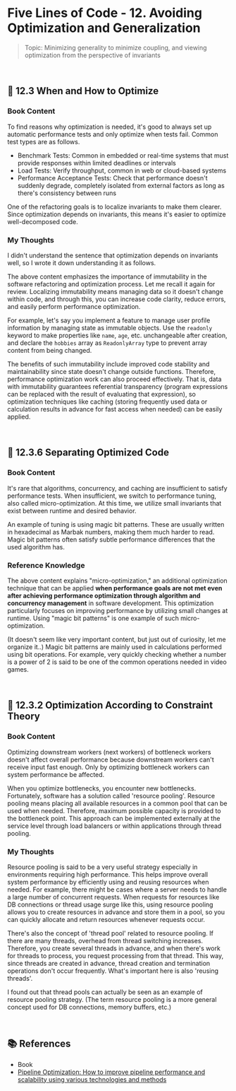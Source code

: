 # Five Lines of Code - 12. Avoiding Optimization and Generalization

> Topic: Minimizing generality to minimize coupling, and viewing optimization from the perspective of invariants

<br/>

## 🔖 12.3 When and How to Optimize

### Book Content

To find reasons why optimization is needed, it's good to always set up automatic performance tests and only optimize when tests fail. Common test types are as follows.

- Benchmark Tests: Common in embedded or real-time systems that must provide responses within limited deadlines or intervals
- Load Tests: Verify throughput, common in web or cloud-based systems
- Performance Acceptance Tests: Check that performance doesn't suddenly degrade, completely isolated from external factors as long as there's consistency between runs

One of the refactoring goals is to localize invariants to make them clearer. Since optimization depends on invariants, this means it's easier to optimize well-decomposed code.

### My Thoughts

I didn't understand the sentence that optimization depends on invariants well, so I wrote it down understanding it as follows.

The above content emphasizes the importance of immutability in the software refactoring and optimization process. Let me recall it again for review. Localizing immutability means managing data so it doesn't change within code, and through this, you can increase code clarity, reduce errors, and easily perform performance optimization.

For example, let's say you implement a feature to manage user profile information by managing state as immutable objects. Use the `readonly` keyword to make properties like `name`, `age`, etc. unchangeable after creation, and declare the `hobbies` array as `ReadonlyArray` type to prevent array content from being changed.

The benefits of such immutability include improved code stability and maintainability since state doesn't change outside functions. Therefore, performance optimization work can also proceed effectively. That is, data with immutability guarantees referential transparency (program expressions can be replaced with the result of evaluating that expression), so optimization techniques like caching (storing frequently used data or calculation results in advance for fast access when needed) can be easily applied.

<br/>

## 🔖 12.3.6 Separating Optimized Code

### Book Content

It's rare that algorithms, concurrency, and caching are insufficient to satisfy performance tests. When insufficient, we switch to performance tuning, also called micro-optimization. At this time, we utilize small invariants that exist between runtime and desired behavior.

An example of tuning is using magic bit patterns. These are usually written in hexadecimal as Marbak numbers, making them much harder to read. Magic bit patterns often satisfy subtle performance differences that the used algorithm has.

### Reference Knowledge

The above content explains "micro-optimization," an additional optimization technique that can be applied **when performance goals are not met even after achieving performance optimization through algorithm and concurrency management** in software development. This optimization particularly focuses on improving performance by utilizing small changes at runtime. Using "magic bit patterns" is one example of such micro-optimization.

(It doesn't seem like very important content, but just out of curiosity, let me organize it..) Magic bit patterns are mainly used in calculations performed using bit operations. For example, very quickly checking whether a number is a power of 2 is said to be one of the common operations needed in video games.

<br/>

## 🔖 12.3.2 Optimization According to Constraint Theory

### Book Content

Optimizing downstream workers (next workers) of bottleneck workers doesn't affect overall performance because downstream workers can't receive input fast enough. Only by optimizing bottleneck workers can system performance be affected.

When you optimize bottlenecks, you encounter new bottlenecks. Fortunately, software has a solution called 'resource pooling'. Resource pooling means placing all available resources in a common pool that can be used when needed. Therefore, maximum possible capacity is provided to the bottleneck point. This approach can be implemented externally at the service level through load balancers or within applications through thread pooling.

### My Thoughts

Resource pooling is said to be a very useful strategy especially in environments requiring high performance. This helps improve overall system performance by efficiently using and reusing resources when needed. For example, there might be cases where a server needs to handle a large number of concurrent requests. When requests for resources like DB connections or thread usage surge like this, using resource pooling allows you to create resources in advance and store them in a pool, so you can quickly allocate and return resources whenever requests occur.

There's also the concept of 'thread pool' related to resource pooling. If there are many threads, overhead from thread switching increases. Therefore, you create several threads in advance, and when there's work for threads to process, you request processing from that thread. This way, since threads are created in advance, thread creation and termination operations don't occur frequently. What's important here is also 'reusing threads'.

I found out that thread pools can actually be seen as an example of resource pooling strategy. (The term resource pooling is a more general concept used for DB connections, memory buffers, etc.)

<br/>

## 📚 References

- Book <Secrets of Computer Systems>
- [Pipeline Optimization: How to improve pipeline performance and scalability using various technologies and methods](https://fastercapital.com/ko/content/%ED%8C%8C%EC%9D%B4%ED%94%84%EB%9D%BC%EC%9D%B8-%EC%B5%9C%EC%A0%81%ED%99%94--%EB%8B%A4%EC%96%91%ED%95%9C-%EA%B8%B0%EC%88%A0%EA%B3%BC-%EB%B0%A9%EB%B2%95%EC%9D%84-%EC%82%AC%EC%9A%A9%ED%95%98%EC%97%AC-%ED%8C%8C%EC%9D%B4%ED%94%84%EB%9D%BC%EC%9D%B8%EC%9D%98-%EC%84%B1%EB%8A%A5%EA%B3%BC-%ED%99%95%EC%9E%A5%EC%84%B1%EC%9D%84-%EA%B0%9C%EC%84%A0%ED%95%98%EB%8A%94-%EB%B0%A9%EB%B2%95.html)
